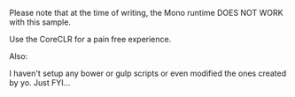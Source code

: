 Please note that at the time of writing, the Mono runtime DOES NOT WORK with this sample.

Use the CoreCLR for a pain free experience.

Also:

I haven't setup any bower or gulp scripts or even modified the ones created by yo. Just FYI...
